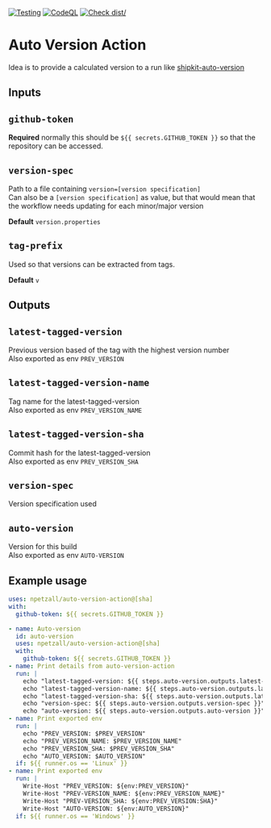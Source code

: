 [![Testing](https://github.com/npetzall/auto-version-action/actions/workflows/main.yml/badge.svg?branch=main)](https://github.com/npetzall/auto-version-action/actions/workflows/main.yml)
[![CodeQL](https://github.com/npetzall/auto-version-action/actions/workflows/codeql-analysis.yml/badge.svg?branch=main)](https://github.com/npetzall/auto-version-action/actions/workflows/codeql-analysis.yml)
[![Check dist/](https://github.com/npetzall/auto-version-action/actions/workflows/check-dist.yml/badge.svg?branch=main)](https://github.com/npetzall/auto-version-action/actions/workflows/check-dist.yml)

# Auto Version Action

Idea is to provide a calculated version to a run like
[shipkit-auto-version](https://github.com/shipkit/shipkit-auto-version)

## Inputs

## `github-token`

**Required** normally this should be `${{ secrets.GITHUB_TOKEN }}` so that the
repository can be accessed.

## `version-spec`

Path to a file containing `version=[version specification]`  
Can also be a `[version specification]` as value, but that would mean that the
workflow needs updating for each minor/major version

**Default** `version.properties`

## `tag-prefix`

Used so that versions can be extracted from tags.

**Default** `v`

## Outputs

## `latest-tagged-version`

Previous version based of the tag with the highest version number  
Also exported as env `PREV_VERSION`

## `latest-tagged-version-name`

Tag name for the latest-tagged-version  
Also exported as env `PREV_VERSION_NAME`

## `latest-tagged-version-sha`

Commit hash for the latest-tagged-version  
Also exported as env `PREV_VERSION_SHA`

## `version-spec`

Version specification used

## `auto-version`

Version for this build  
Also exported as env `AUTO-VERSION`

## Example usage

```yaml
uses: npetzall/auto-version-action@[sha]
with:
  github-token: ${{ secrets.GITHUB_TOKEN }}
```

```yaml
- name: Auto-version
  id: auto-version
  uses: npetzall/auto-version-action@[sha]
  with:
    github-token: ${{ secrets.GITHUB_TOKEN }}
- name: Print details from auto-version-action
  run: |
    echo "latest-tagged-version: ${{ steps.auto-version.outputs.latest-tagged-version }}"
    echo "latest-tagged-version-name: ${{ steps.auto-version.outputs.latest-tagged-version-name }}"
    echo "latest-tagged-version-sha: ${{ steps.auto-version.outputs.latest-tagged-version-sha }}"
    echo "version-spec: ${{ steps.auto-version.outputs.version-spec }}"
    echo "auto-version: ${{ steps.auto-version.outputs.auto-version }}"
- name: Print exported env
  run: |
    echo "PREV_VERSION: $PREV_VERSION"
    echo "PREV_VERSION_NAME: $PREV_VERSION_NAME"
    echo "PREV_VERSION_SHA: $PREV_VERSION_SHA"
    echo "AUTO_VERSION: $AUTO_VERSION"
  if: ${{ runner.os == 'Linux' }}
- name: Print exported env
  run: |
    Write-Host "PREV_VERSION: ${env:PREV_VERSION}"
    Write-Host "PREV-VERSION_NAME: ${env:PREV_VERSION_NAME}"
    Write-Host "PREV-VERSION_SHA: ${env:PREV_VERSION:SHA}"
    Write-Host "AUTO-VERSION: ${env:AUTO_VERSION}"
  if: ${{ runner.os == 'Windows' }}
```
